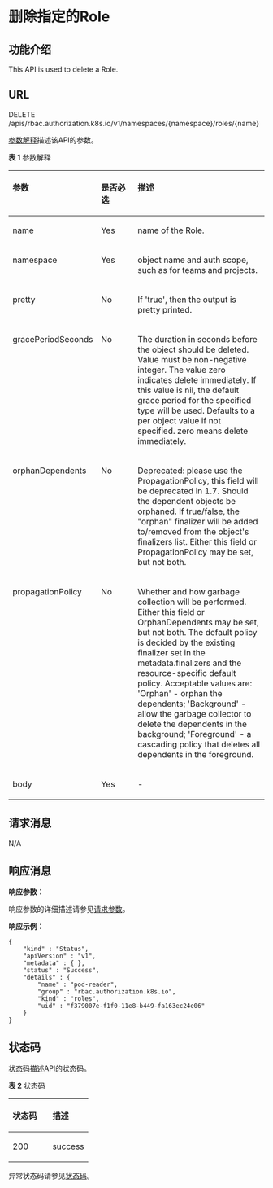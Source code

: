# 删除指定的Role<a name="ZH-CN_TOPIC_0140918318"></a>

## 功能介绍<a name="section28675114188"></a>

This API is used to delete a Role.

## URL<a name="section17131914111815"></a>

DELETE /apis/rbac.authorization.k8s.io/v1/namespaces/\{namespace\}/roles/\{name\}

[参数解释](#d0e42906)描述该API的参数。

**表 1**  参数解释

<a name="d0e42906"></a>
<table><thead align="left"><tr id="row10640301"><th class="cellrowborder" valign="top" width="22.220000000000002%" id="mcps1.2.4.1.1"><p id="p65652297517"><a name="p65652297517"></a><a name="p65652297517"></a>参数</p>
</th>
<th class="cellrowborder" valign="top" width="17.169999999999998%" id="mcps1.2.4.1.2"><p id="p165661629135114"><a name="p165661629135114"></a><a name="p165661629135114"></a>是否必选</p>
</th>
<th class="cellrowborder" valign="top" width="60.61%" id="mcps1.2.4.1.3"><p id="p14567629115114"><a name="p14567629115114"></a><a name="p14567629115114"></a>描述</p>
</th>
</tr>
</thead>
<tbody><tr id="row118721614614"><td class="cellrowborder" valign="top" width="22.220000000000002%" headers="mcps1.2.4.1.1 "><p id="p16872121411113"><a name="p16872121411113"></a><a name="p16872121411113"></a>name</p>
</td>
<td class="cellrowborder" valign="top" width="17.169999999999998%" headers="mcps1.2.4.1.2 "><p id="p178721914111"><a name="p178721914111"></a><a name="p178721914111"></a>Yes</p>
</td>
<td class="cellrowborder" valign="top" width="60.61%" headers="mcps1.2.4.1.3 "><p id="p787217141019"><a name="p787217141019"></a><a name="p787217141019"></a>name of the Role.</p>
</td>
</tr>
<tr id="row10232142525610"><td class="cellrowborder" valign="top" width="22.220000000000002%" headers="mcps1.2.4.1.1 "><p id="p32321025165613"><a name="p32321025165613"></a><a name="p32321025165613"></a>namespace</p>
</td>
<td class="cellrowborder" valign="top" width="17.169999999999998%" headers="mcps1.2.4.1.2 "><p id="p162327253566"><a name="p162327253566"></a><a name="p162327253566"></a>Yes</p>
</td>
<td class="cellrowborder" valign="top" width="60.61%" headers="mcps1.2.4.1.3 "><p id="p1323220250564"><a name="p1323220250564"></a><a name="p1323220250564"></a>object name and auth scope, such as for teams and projects.</p>
</td>
</tr>
<tr id="row17811636"><td class="cellrowborder" valign="top" width="22.220000000000002%" headers="mcps1.2.4.1.1 "><p id="p33456451"><a name="p33456451"></a><a name="p33456451"></a>pretty</p>
</td>
<td class="cellrowborder" valign="top" width="17.169999999999998%" headers="mcps1.2.4.1.2 "><p id="p25618043"><a name="p25618043"></a><a name="p25618043"></a>No</p>
</td>
<td class="cellrowborder" valign="top" width="60.61%" headers="mcps1.2.4.1.3 "><p id="p61795587"><a name="p61795587"></a><a name="p61795587"></a>If 'true', then the output is pretty printed.</p>
</td>
</tr>
<tr id="row3109110331"><td class="cellrowborder" valign="top" width="22.220000000000002%" headers="mcps1.2.4.1.1 "><p id="p1610910101435"><a name="p1610910101435"></a><a name="p1610910101435"></a>gracePeriodSeconds</p>
</td>
<td class="cellrowborder" valign="top" width="17.169999999999998%" headers="mcps1.2.4.1.2 "><p id="p1610917103319"><a name="p1610917103319"></a><a name="p1610917103319"></a>No</p>
</td>
<td class="cellrowborder" valign="top" width="60.61%" headers="mcps1.2.4.1.3 "><p id="p12109101018314"><a name="p12109101018314"></a><a name="p12109101018314"></a>The duration in seconds before the object should be deleted. Value must be non-negative integer. The value zero indicates delete immediately. If this value is nil, the default grace period for the specified type will be used. Defaults to a per object value if not specified. zero means delete immediately.</p>
</td>
</tr>
<tr id="row573019141335"><td class="cellrowborder" valign="top" width="22.220000000000002%" headers="mcps1.2.4.1.1 "><p id="p77305141239"><a name="p77305141239"></a><a name="p77305141239"></a>orphanDependents</p>
</td>
<td class="cellrowborder" valign="top" width="17.169999999999998%" headers="mcps1.2.4.1.2 "><p id="p157302141313"><a name="p157302141313"></a><a name="p157302141313"></a>No</p>
</td>
<td class="cellrowborder" valign="top" width="60.61%" headers="mcps1.2.4.1.3 "><p id="p873015149310"><a name="p873015149310"></a><a name="p873015149310"></a>Deprecated: please use the PropagationPolicy, this field will be deprecated in 1.7. Should the dependent objects be orphaned. If true/false, the "orphan" finalizer will be added to/removed from the object's finalizers list. Either this field or PropagationPolicy may be set, but not both.</p>
</td>
</tr>
<tr id="row39641017639"><td class="cellrowborder" valign="top" width="22.220000000000002%" headers="mcps1.2.4.1.1 "><p id="p496418171732"><a name="p496418171732"></a><a name="p496418171732"></a>propagationPolicy</p>
</td>
<td class="cellrowborder" valign="top" width="17.169999999999998%" headers="mcps1.2.4.1.2 "><p id="p119649172036"><a name="p119649172036"></a><a name="p119649172036"></a>No</p>
</td>
<td class="cellrowborder" valign="top" width="60.61%" headers="mcps1.2.4.1.3 "><p id="p1796411171936"><a name="p1796411171936"></a><a name="p1796411171936"></a>Whether and how garbage collection will be performed. Either this field or OrphanDependents may be set, but not both. The default policy is decided by the existing finalizer set in the metadata.finalizers and the resource-specific default policy. Acceptable values are: 'Orphan' - orphan the dependents; 'Background' - allow the garbage collector to delete the dependents in the background; 'Foreground' - a cascading policy that deletes all dependents in the foreground.</p>
</td>
</tr>
<tr id="row26391471649"><td class="cellrowborder" valign="top" width="22.220000000000002%" headers="mcps1.2.4.1.1 "><p id="p14640471145"><a name="p14640471145"></a><a name="p14640471145"></a>body</p>
</td>
<td class="cellrowborder" valign="top" width="17.169999999999998%" headers="mcps1.2.4.1.2 "><p id="p064011716413"><a name="p064011716413"></a><a name="p064011716413"></a>Yes</p>
</td>
<td class="cellrowborder" valign="top" width="60.61%" headers="mcps1.2.4.1.3 "><p id="p46408710414"><a name="p46408710414"></a><a name="p46408710414"></a>-</p>
</td>
</tr>
</tbody>
</table>

## 请求消息<a name="section18662134312520"></a>

N/A

## 响应消息<a name="section726119112252"></a>

**响应参数：**

响应参数的详细描述请参见[请求参数](创建Role.md#d0e42951)。

**响应示例：**

```
{
    "kind" : "Status",
    "apiVersion" : "v1",
    "metadata" : { },
    "status" : "Success",
    "details" : {
        "name" : "pod-reader",
        "group" : "rbac.authorization.k8s.io",
        "kind" : "roles",
        "uid" : "f379007e-f1f0-11e8-b449-fa163ec24e06"
    }
}
```

## 状态码<a name="section534515230266"></a>

[状态码](#d0e43055)描述API的状态码。

**表 2**  状态码

<a name="d0e43055"></a>
<table><thead align="left"><tr id="row20813512"><th class="cellrowborder" valign="top" width="50%" id="mcps1.2.3.1.1"><p id="p8172937"><a name="p8172937"></a><a name="p8172937"></a>状态码</p>
</th>
<th class="cellrowborder" valign="top" width="50%" id="mcps1.2.3.1.2"><p id="p58028199"><a name="p58028199"></a><a name="p58028199"></a>描述</p>
</th>
</tr>
</thead>
<tbody><tr id="row2663689"><td class="cellrowborder" valign="top" width="50%" headers="mcps1.2.3.1.1 "><p id="p14432280"><a name="p14432280"></a><a name="p14432280"></a>200</p>
</td>
<td class="cellrowborder" valign="top" width="50%" headers="mcps1.2.3.1.2 "><p id="p0978454104816"><a name="p0978454104816"></a><a name="p0978454104816"></a>success</p>
</td>
</tr>
</tbody>
</table>

异常状态码请参见[状态码](状态码.md)。


